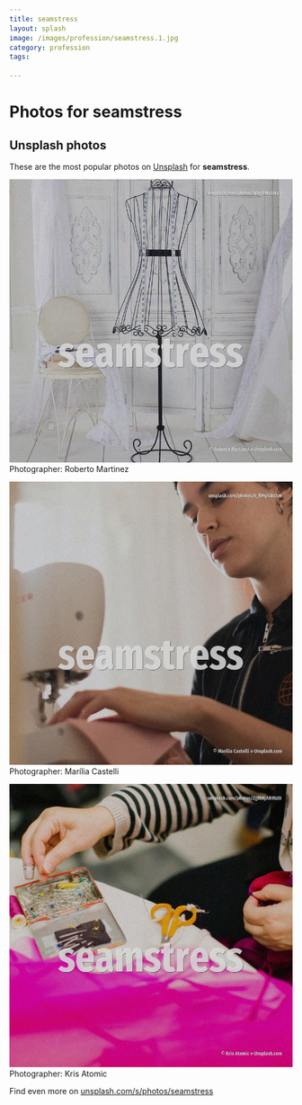 ```yaml
---
title: seamstress
layout: splash
image: /images/profession/seamstress.1.jpg
category: profession
tags:

---
```

# Photos for seamstress
 
## Unsplash photos
These are the most popular photos on [Unsplash](https://unsplash.com) for **seamstress**.
 
![seamstress](/images/profession/seamstress.1.jpg)
Photographer:  Roberto Martinez
 
![seamstress](/images/profession/seamstress.2.jpg)
Photographer:  Marília Castelli
 
![seamstress](/images/profession/seamstress.3.jpg)
Photographer:  Kris Atomic
 
Find even more on [unsplash.com/s/photos/seamstress](https://unsplash.com/s/photos/seamstress)
 
